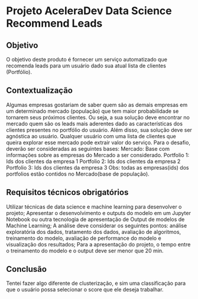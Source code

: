 # Projeto AceleraDev Data Science Recommend Leads

## Objetivo
O objetivo deste produto é fornecer um serviço automatizado que recomenda leads para um usuário dado sua atual lista de clientes (Portfólio).

## Contextualização
Algumas empresas gostariam de saber quem são as demais empresas em um determinado mercado (população) que tem maior probabilidade se tornarem seus próximos clientes. Ou seja, a sua solução deve encontrar no mercado quem são os leads mais aderentes dado as características dos clientes presentes no portfólio do usuário.
Além disso, sua solução deve ser agnóstica ao usuário. Qualquer usuário com uma lista de clientes que queira explorar esse mercado pode extrair valor do serviço.
Para o desafio, deverão ser consideradas as seguintes bases:
Mercado: Base com informações sobre as empresas do Mercado a ser considerado. Portfolio 1: Ids dos clientes da empresa 1 Portfolio 2: Ids dos clientes da empresa 2 Portfolio 3: Ids dos clientes da empresa 3
Obs: todas as empresas(ids) dos portfolios estão contidos no Mercado(base de população).


## Requisitos técnicos obrigatórios
Utilizar técnicas de data science e machine learning para desenvolver o projeto;
Apresentar o desenvolvimento e outputs do modelo em um Jupyter Notebook ou outra tecnologia de apresentação de Output de modelos de Machine Learning;
A análise deve considerar os seguintes pontos: análise exploratória dos dados, tratamento dos dados, avaliação de algoritmos, treinamento do modelo, avaliação de performance do modelo e visualização dos resultados;
Para a apresentação do projeto, o tempo entre o treinamento do modelo e o output deve ser menor que 20 min.

## Conclusão
Tentei fazer algo diferente de clusterização, e sim uma classificação para que o usuário possa selecionar o score que ele deseja trabalhar.

